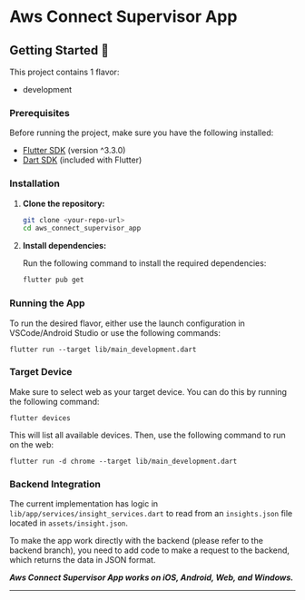 # Aws Connect Supervisor App

## Getting Started 🚀

This project contains 1 flavor:

- development

### Prerequisites

Before running the project, make sure you have the following installed:

- [Flutter SDK](https://flutter.dev/docs/get-started/install) (version ^3.3.0)
- [Dart SDK](https://dart.dev/get-dart) (included with Flutter)

### Installation

1. **Clone the repository:**

    ```sh
    git clone <your-repo-url>
    cd aws_connect_supervisor_app
    ```

2. **Install dependencies:**

    Run the following command to install the required dependencies:

    ```sh
    flutter pub get
    ```

### Running the App

To run the desired flavor, either use the launch configuration in VSCode/Android Studio or use the following commands:

    flutter run --target lib/main_development.dart
    

### Target Device

Make sure to select web as your target device. You can do this by running the following command:

    flutter devices

This will list all available devices. Then, use the following command to run on the web:

    flutter run -d chrome --target lib/main_development.dart

### Backend Integration

The current implementation has logic in `lib/app/services/insight_services.dart` to read from an `insights.json` file located in `assets/insight.json`.

To make the app work directly with the backend (please refer to the backend branch), you need to add code to make a request to the backend, which returns the data in JSON format.

_**Aws Connect Supervisor App works on iOS, Android, Web, and Windows.**_

---
